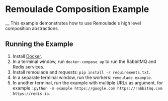 # Remoulade Composition Example
__
This example demonstrates how to use Remoulade's high level composition
abstractions.

## Running the Example

1. Install [Docker][docker].
1. In a terminal window, run `docker-compose up` to run the RabbitMQ and Redis services.
1. Install remoulade and requests: `pip install -r requirements.txt`.
1. In a separate terminal window, run the workers: `remoulade example`.
1. In another terminal, run the example with multiple URLs as argument, for example : `python -m example https://google.com https://rabbitmq.com https://redis.io`.


[docker]: https://docs.docker.com/engine/install/

